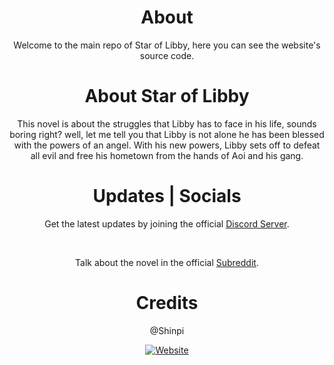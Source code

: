 <div align="center">
  <h1>About</h1>
  <p>Welcome to the main repo of Star of Libby, here you can see the website's source code.</p>
  <h1>About Star of Libby</h1>
  <p>
  This novel is about the struggles that Libby has to face in his life, sounds boring right? well, let me tell you that Libby is not alone he has been blessed with the powers of an angel. With his new powers, Libby sets off to defeat all evil and free his hometown from the hands of Aoi and his gang.
  </p>
  <h1>Updates | Socials</h1>
  <p>
  Get the latest updates by joining the official <a href="https://discord.gg/j3YamACwPu" target="_blank">Discord Server</a>.
  </p>
  </br>
  <p>
  Talk about the novel in the official <a href="https://www.reddit.com/r/StarOfLibby/comments/yy0bck/official_website/" target="_blank">Subreddit</a>.
  </p>
  <h1>Credits</h1>
  <p>
  @Shinpi
  </p>
  
  <p>
    <a href="https://discord.gg/j3YamACwPu">
      <img class="website" title="Website" src="https://shinpitekita.repl.co/api/circle?url=https://cdn.discordapp.com/avatars/870413726711435297/9b87fb18882d84c79140be8bc15d3256.png">
    </a>
  </p>
